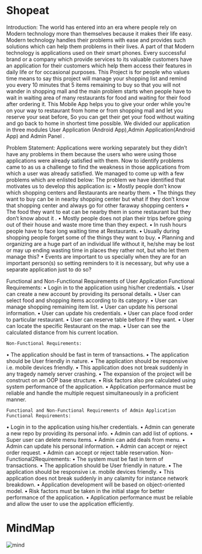# Shopeat

  Introduction:
The world has entered into an era where people rely on Modern technology more than themselves because it makes their life easy. Modern technology handles their problems with ease and provides such solutions which can help them problems in their lives. A part of that Modern technology is applications used on their smart phones. Every successful brand or a company which provide services to its valuable customers have an application for their customers which help them access their features in daily life or for occasional purposes.
This Project is for people who values time means to say this project will manage your shopping list and remind you every 10 minutes that 5 items remaining to buy so that you will not wander in shopping mall and the main problem starts when people have to wait in waiting area of many restaurants for food and waiting for their food after ordering it. This Mobile App helps you to give your order while you’re on your way to restaurant from home or from shopping mall and let you reserve your seat before, So you can get their get your food without waiting and go back to home in shortest time possible.
We divided our application  in three modules User Application (Android App),Admin Application(Android App) and Admin Panel . 

   Problem Statement:
Applications were working separately but they didn’t have any problems in them because the users who were using those applications were already satisfied with them. Now to identify problems came to as us a challenge to find the weakness in those applications from which a user was already satisfied. We managed to come up with a few problems which are enlisted below:
The problem we have identified that motivates us to develop this application is:
•	Mostly people don’t know which shopping centers and Restaurants are nearby them.
•	The things they want to buy can be in nearby shopping center but what if they don’t know that shopping center and always go for other faraway shopping centers 
•	The food they want to eat can be nearby them in some restaurant but they don’t know about it .
•	Mostly people does not plan their trips before going out of their house and waste more time than they expect.
•	In rush hours people have to face long waiting time at Restaurants.
•	Usually during shopping people forget some of the things they want to buy.
•	Planning and organizing are a huge part of an individual life without it, he/she may be lost or may up ending wasting time in places they rather not, but who let them manage this?
•	Events are important to us specially when they are for an important person(s) so setting reminders to it is necessary, but why use a separate application just to do so?

Functional and Non-Functional Requirements of User Application
   Functional Requirements:
•	Login in to the application using his/her credentials.
•	User can create a new account by providing its personal details.
•	User can select food and shopping items according to its category.
•	User can manage shopping remaining item list.
•	User can update his personal information.
•	User can update his credentials.
•	User can place food order to particular restaurant.
•	User can reserve table before if they want.
•	User can locate the specific Restaurant on the map.
•	User can see the calculated distance from his current location.

	Non-Functional Requirements:
•	The application should be fast in term of transactions.
•	The application should be User friendly in nature.
•	The application should be responsive i.e. mobile devices friendly.
•	This application does not break suddenly in any tragedy namely server crashing.
•	The expansion of the project will be construct on an OOP base structure.
•	Risk factors also pre calculated using system performance of the application.
•	Application performance must be reliable and handle the multiple request simultaneously in a proficient manner.

	Functional and Non-Functional Requirements of Admin Application
	Functional Requirements:
•	Login in to the application using his/her credentials.
•	Admin can generate a new repo by providing its personal info.
•	Admin can add list of options.
•	Super user can delete menu items.
•	Admin can add deals from menu.
•	Admin can update his personal information.
•	Admin can accept or reject order request.
•	Admin can accept or reject table reservation.
   Non-Functional2Requirements:
•	The system must be fast in term of transactions.
•	The application should be User friendly in nature.
•	The application should be responsive i.e. mobile devices friendly.
•	This application does not break suddenly in any calamity for instance network breakdown.
•	Application development will be based on object-oriented model.
•	Risk factors must be taken in the initial stage for better performance of the application.
•	Application performance must be reliable and allow the user to use the application efficiently.


# MindMap
![mind](https://user-images.githubusercontent.com/59466992/71719045-e733c080-2e3e-11ea-8540-71cc663a0468.jpg)


